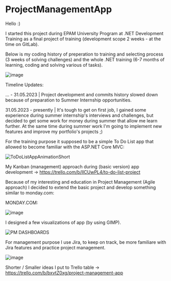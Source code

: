 # ProjectManagementApp

Hello :) 

I started this project during EPAM University Program at .NET Development Training as a final project of training (development scope 2 weeks - at the time on GitLab).

Below is my coding history of preperation to training and selecting process (3 weeks of solving challenges) and the whole .NET training (6-7 months of learning, coding and solving various of tasks).

![image](https://user-images.githubusercontent.com/34062651/227588476-2e8c3db3-e4ff-498a-bbb7-7a6358d2e68e.png)

Timeline Updates:

... - 31.05.2023 | Project development and commits history slowed down because of preparation to Summer Internship opportunities.

31.05.2023 - presently | It's tough to get on first job, I gained some experience during summer internship's interviews and challenges, but decided to get some work for money during summer that allow me learn further. At the same time during summer work I'm going to implement new features and improve my portfolio's projects ;)

For the training purpose it supposed to be a simple To Do List app that allowed to become familiar with the ASP.NET Core MVC:

![ToDoListAppAnimationShort](https://user-images.githubusercontent.com/34062651/227597191-2b70d5e4-b014-4f59-ae02-2a7728c498fa.gif)

My Kanban (management) approach during (basic version) app development -> https://trello.com/b/IlCUwPL4/to-do-list-project

Because of my interesting and education in Project Management (Agile approach) I decided to extend the basic project and develop something similar to monday.com: 

MONDAY.COM:

![image](https://user-images.githubusercontent.com/34062651/227597593-b4a8dbc6-0fa7-45e5-aa13-ecec40c883c0.png)

I designed a few visualizations of app (by using GIMP).

![PM DASHBOARDS](https://user-images.githubusercontent.com/34062651/228310052-f25319eb-1db3-4f94-8d80-f32f99688405.gif)

For management purpose I use Jira, to keep on track, be more familiare with Jira features and practice project management.

![image](https://user-images.githubusercontent.com/34062651/228538027-7a2342e7-d1b5-430c-ad6d-61a72716152b.png)

Shorter / Smaller ideas I put to Trello table -> https://trello.com/b/bxvtZ0xg/project-management-app


